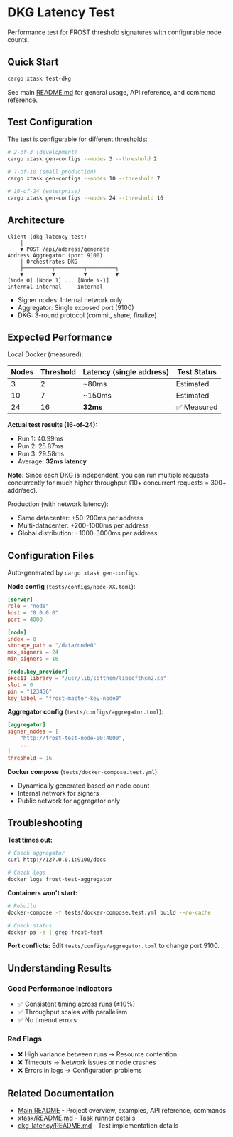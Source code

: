 # DKG Latency Test

Performance test for FROST threshold signatures with configurable node counts.

## Quick Start

```bash
cargo xtask test-dkg
```

See main [README.md](../README.md) for general usage, API reference, and command reference.

## Test Configuration

The test is configurable for different thresholds:

```bash
# 2-of-3 (development)
cargo xtask gen-configs --nodes 3 --threshold 2

# 7-of-10 (small production)
cargo xtask gen-configs --nodes 10 --threshold 7

# 16-of-24 (enterprise)
cargo xtask gen-configs --nodes 24 --threshold 16
```

## Architecture

```
Client (dkg_latency_test)
    │
    ▼ POST /api/address/generate
Address Aggregator (port 9100)
    │ Orchestrates DKG
    ├─────────┬─────────┬─────────┐
    ▼         ▼         ▼         ▼
[Node 0] [Node 1] ... [Node N-1]
internal internal     internal
```

- Signer nodes: Internal network only
- Aggregator: Single exposed port (9100)
- DKG: 3-round protocol (commit, share, finalize)

## Expected Performance

Local Docker (measured):

| Nodes | Threshold | Latency (single address) | Test Status |
| ----- | --------- | ------------------------ | ----------- |
| 3     | 2         | ~80ms                    | Estimated   |
| 10    | 7         | ~150ms                   | Estimated   |
| 24    | 16        | **32ms**                 | ✅ Measured  |

**Actual test results (16-of-24):**
- Run 1: 40.99ms
- Run 2: 25.87ms  
- Run 3: 29.58ms
- Average: **32ms latency**

**Note:** Since each DKG is independent, you can run multiple requests concurrently for much higher throughput (10+ concurrent requests = 300+ addr/sec).

Production (with network latency):
- Same datacenter: +50-200ms per address
- Multi-datacenter: +200-1000ms per address
- Global distribution: +1000-3000ms per address

## Configuration Files

Auto-generated by `cargo xtask gen-configs`:

**Node config** (`tests/configs/node-XX.toml`):
```toml
[server]
role = "node"
host = "0.0.0.0"
port = 4000

[node]
index = 0
storage_path = "/data/node0"
max_signers = 24
min_signers = 16

[node.key_provider]
pkcs11_library = "/usr/lib/softhsm/libsofthsm2.so"
slot = 0
pin = "123456"
key_label = "frost-master-key-node0"
```

**Aggregator config** (`tests/configs/aggregator.toml`):
```toml
[aggregator]
signer_nodes = [
    "http://frost-test-node-00:4000",
    ...
]
threshold = 16
```

**Docker compose** (`tests/docker-compose.test.yml`):
- Dynamically generated based on node count
- Internal network for signers
- Public network for aggregator only

## Troubleshooting

**Test times out:**
```bash
# Check aggregator
curl http://127.0.0.1:9100/docs

# Check logs
docker logs frost-test-aggregator
```

**Containers won't start:**
```bash
# Rebuild
docker-compose -f tests/docker-compose.test.yml build --no-cache

# Check status
docker ps -a | grep frost-test
```

**Port conflicts:**
Edit `tests/configs/aggregator.toml` to change port 9100.

## Understanding Results

### Good Performance Indicators
- ✅ Consistent timing across runs (±10%)
- ✅ Throughput scales with parallelism
- ✅ No timeout errors

### Red Flags
- ❌ High variance between runs → Resource contention
- ❌ Timeouts → Network issues or node crashes
- ❌ Errors in logs → Configuration problems

## Related Documentation

- [Main README](../README.md) - Project overview, examples, API reference, commands
- [xtask/README.md](../xtask/README.md) - Task runner details
- [dkg-latency/README.md](dkg-latency/README.md) - Test implementation details
